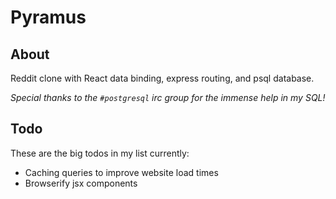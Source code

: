 # Pyramus
## About
Reddit clone with React data binding, express routing, and psql database.

*Special thanks to the `#postgresql` irc group for the immense help in my SQL!*

## Todo
These are the big todos in my list currently:

* Caching queries to improve website load times
* Browserify jsx components